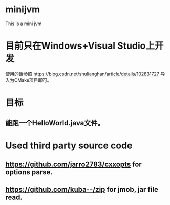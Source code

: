 # minijvm
This is a mini jvm

# 目前只在Windows+Visual Studio上开发
使用的话参照 https://blog.csdn.net/shulianghan/article/details/102831727 导入为CMake项目即可。

# 目标
## 能跑一个HelloWorld.java文件。

# Used third party source code
## https://github.com/jarro2783/cxxopts for options parse.
## https://github.com/kuba--/zip for jmob, jar file read.